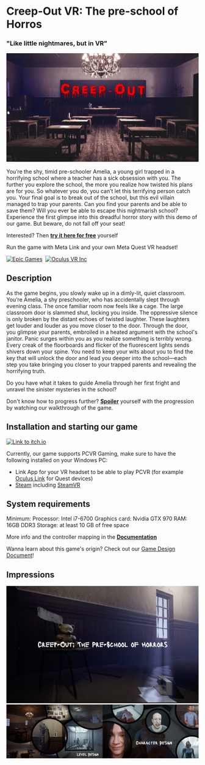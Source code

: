 # Creep-Out VR: The pre-school of Horros
### "Like little nightmares, but in VR"

[![Cover_Image](additional_files/Creep-Out_Cover.jpg)](https://00markus0.itch.io/creep-out)

You’re the shy, timid pre-schooler Amelia, a young girl trapped in a horrifying school where a teacher has a sick obsession with you. The further you explore the school, the more you realize how twisted his plans are for you. So whatever you do, you can’t let this terrifying person catch you. Your final goal is to break out of the school, but this evil villain managed to trap your parents. Can you find your parents and be able to save them? Will you ever be able to escape this nightmarish school? Experience the first glimpse into this dreadful horror story with this demo of our game. But beware, do not fall off your seat!

Interested? Then **[try it here for free](https://00markus0.itch.io/creep-out)** yourself

Run the game with Meta Link and your own Meta Quest VR headset!

[<img src="https://github.com/epicgames.png" title="Epic Games" height="50">](https://github.com/epicgames)&nbsp;
[<img src="https://github.com/OculusVR.png" title="Oculus VR Inc" height="50">](https://github.com/OculusVR)&nbsp;

## Description

As the game begins, you slowly wake up in a dimly-lit, quiet classroom. You’re Amelia, a shy preschooler, who has accidentally slept through evening class. The once familiar room now feels like a cage. The large classroom door is slammed shut, locking you inside. The oppressive silence is only broken by the distant echoes of twisted laughter. These laughters get louder and louder as you move closer to the door. Through the door, you glimpse your parents, embroiled in a heated argument with the school's janitor. Panic surges within you as you realize something is terribly wrong.
Every creak of the floorboards and flicker of the fluorescent lights sends shivers down your spine. You need to keep your wits about you to find the key that will unlock the door and lead you deeper into the school—each step you take bringing you closer to your trapped parents and revealing the horrifying truth.

Do you have what it takes to guide Amelia through her first fright and unravel the sinister mysteries in the school?


Don't know how to progress further? **[Spoiler](additional_files/Creep-Out_VR_Demo_Walkthrough_Low.mp4)** yourself with the progression by watching our walkthrough of the game.

## Installation and starting our game

[![Link to itch.io](https://github.com/user-attachments/assets/102f4997-7f6b-43da-a5d1-a51e5487be02)](https://00markus0.itch.io/creep-out)


Currently, our game supports PCVR Gaming, make sure to have the following installed on your Windows PC:
- Link App for your VR headset to be able to play PCVR (for example [Oculus Link](https://www.meta.com/de/quest/setup/) for Quest devices)
- [Steam](https://store.steampowered.com/) including [SteamVR](https://store.steampowered.com/app/250820/SteamVR/)


## System requirements

Minimum:
Processor: Intel i7-6700
Graphics card: Nvidia GTX 970
RAM: 16GB DDR3
Storage: at least 10 GB of free space

More info and the controller mapping in the **[Documentation](additional_files/Creep-Out_VR_Documentation.pdf)**

Wanna learn about this game's origin? Check out our [Game Design Document](additional_files/Techdoc_Creep_Out.pdf)!

## Impressions

![Intro](additional_files/Intro_Image.png)
![Impressions](additional_files/Impression.png)
